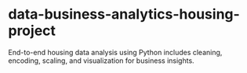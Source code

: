# data-business-analytics-housing-project
End-to-end housing data analysis using Python includes cleaning, encoding, scaling, and visualization for business insights.
